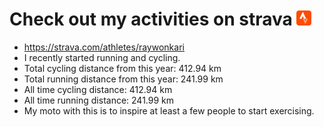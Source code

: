# Check out my activities on strava ![logo](https://github.com/raywonkari/raywonkari/blob/master/logo/strava.png)
* https://strava.com/athletes/raywonkari
* I recently started running and cycling.
* Total cycling distance from this year: 412.94 km
* Total running distance from this year: 241.99 km
* All time cycling distance: 412.94 km
* All time running distance: 241.99 km
* My moto with this is to inspire at least a few people to start exercising.
